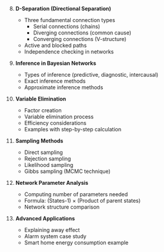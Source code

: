 
8. **D-Separation (Directional Separation)**
   - Three fundamental connection types
     - Serial connections (chains)
     - Diverging connections (common cause)
     - Converging connections (V-structure)
   - Active and blocked paths
   - Independence checking in networks

9. **Inference in Bayesian Networks**
   - Types of inference (predictive, diagnostic, intercausal)
   - Exact inference methods
   - Approximate inference methods

10. **Variable Elimination**
    - Factor creation
    - Variable elimination process
    - Efficiency considerations
    - Examples with step-by-step calculation

11. **Sampling Methods**
    - Direct sampling
    - Rejection sampling
    - Likelihood sampling
    - Gibbs sampling (MCMC technique)


13. **Network Parameter Analysis**
    - Computing number of parameters needed
    - Formula: (States-1) × (Product of parent states)
    - Network structure comparison

15. **Advanced Applications**
    - Explaining away effect
    - Alarm system case study
    - Smart home energy consumption example

